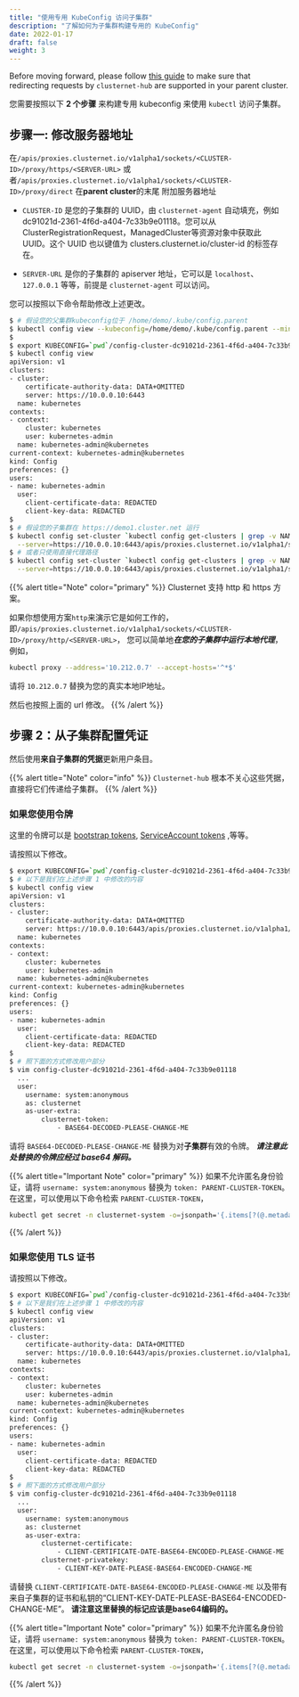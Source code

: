 ```yaml
---
title: "使用专用 KubeConfig 访问子集群"
description: "了解如何为子集群构建专用的 KubeConfig"
date: 2022-01-17
draft: false
weight: 3
---
```


Before moving forward, please follow [this guide](/docs/configuration/aggregator-forwarding-redirect/) to make sure
that redirecting requests by `clusternet-hub` are supported in your parent cluster.

您需要按照以下 **2 个步骤** 来构建专用 kubeconfig 来使用 `kubectl` 访问子集群。

## 步骤一: 修改服务器地址

在`/apis/proxies.clusternet.io/v1alpha1/sockets/<CLUSTER-ID>/proxy/https/<SERVER-URL>`
或者`/apis/proxies.clusternet.io/v1alpha1/sockets/<CLUSTER-ID>/proxy/direct` 在**parent cluster**的末尾
附加服务器地址

- `CLUSTER-ID` 是您的子集群的 UUID，由 `clusternet-agent` 自动填充，例如 dc91021d-2361-4f6d-a404-7c33b9e01118。您可以从 ClusterRegistrationRequest，ManagedCluster等资源对象中获取此 UUID。这个 UUID 也以键值为 clusters.clusternet.io/cluster-id 的标签存在。

- `SERVER-URL` 是你的子集群的 apiserver 地址，它可以是 `localhost`、`127.0.0.1` 等等，前提是
   `clusternet-agent` 可以访问。

您可以按照以下命令帮助修改上述更改。

```bash
$ # 假设您的父集群kubeconfig位于 /home/demo/.kube/config.parent
$ kubectl config view --kubeconfig=/home/demo/.kube/config.parent --minify=true --raw=true > ./config-cluster-dc91021d-2361-4f6d-a404-7c33b9e01118
$
$ export KUBECONFIG=`pwd`/config-cluster-dc91021d-2361-4f6d-a404-7c33b9e01118
$ kubectl config view
apiVersion: v1
clusters:
- cluster:
    certificate-authority-data: DATA+OMITTED
    server: https://10.0.0.10:6443
  name: kubernetes
contexts:
- context:
    cluster: kubernetes
    user: kubernetes-admin
  name: kubernetes-admin@kubernetes
current-context: kubernetes-admin@kubernetes
kind: Config
preferences: {}
users:
- name: kubernetes-admin
  user:
    client-certificate-data: REDACTED
    client-key-data: REDACTED
$
$ # 假设您的子集群在 https://demo1.cluster.net 运行
$ kubectl config set-cluster `kubectl config get-clusters | grep -v NAME` \
  --server=https://10.0.0.10:6443/apis/proxies.clusternet.io/v1alpha1/sockets/dc91021d-2361-4f6d-a404-7c33b9e01118/proxy/https/demo1.cluster.net
$ # 或者只使用直接代理路径
$ kubectl config set-cluster `kubectl config get-clusters | grep -v NAME` \
  --server=https://10.0.0.10:6443/apis/proxies.clusternet.io/v1alpha1/sockets/dc91021d-2361-4f6d-a404-7c33b9e01118/proxy/direct
```

{{% alert title="Note" color="primary" %}}
Clusternet 支持 http 和 https 方案。

如果你想使用方案`http`来演示它是如何工作的，即`/apis/proxies.clusternet.io/v1alpha1/sockets/<CLUSTER-ID>/proxy/http/<SERVER-URL>`，
您可以简单地***在您的子集群中运行本地代理***，例如，

```bash
kubectl proxy --address='10.212.0.7' --accept-hosts='^*$'
```

请将 `10.212.0.7` 替换为您的真实本地IP地址。

然后也按照上面的 url 修改。
{{% /alert %}}

## 步骤 2：从子集群配置凭证

然后使用**来自子集群的凭据**更新用户条目。

{{% alert title="Note" color="info" %}}
`Clusternet-hub` 根本不关心这些凭据，直接将它们传递给子集群。
{{% /alert %}}

### 如果您使用令牌

这里的令牌可以是 [bootstrap tokens](https://kubernetes.io/docs/reference/access-authn-authz/bootstrap-tokens/),
[ServiceAccount tokens](https://kubernetes.io/docs/tasks/configure-pod-container/configure-service-account/#use-multiple-service-accounts)
,等等。

请按照以下修改。

```bash
$ export KUBECONFIG=`pwd`/config-cluster-dc91021d-2361-4f6d-a404-7c33b9e01118
$ # 以下是我们在上述步骤 1 中修改的内容
$ kubectl config view
apiVersion: v1
clusters:
- cluster:
    certificate-authority-data: DATA+OMITTED
    server: https://10.0.0.10:6443/apis/proxies.clusternet.io/v1alpha1/sockets/dc91021d-2361-4f6d-a404-7c33b9e01118/proxy/direct
  name: kubernetes
contexts:
- context:
    cluster: kubernetes
    user: kubernetes-admin
  name: kubernetes-admin@kubernetes
current-context: kubernetes-admin@kubernetes
kind: Config
preferences: {}
users:
- name: kubernetes-admin
  user:
    client-certificate-data: REDACTED
    client-key-data: REDACTED
$
$ # 照下面的方式修改用户部分
$ vim config-cluster-dc91021d-2361-4f6d-a404-7c33b9e01118
  ...
  user:
    username: system:anonymous
    as: clusternet
    as-user-extra:
        clusternet-token:
            - BASE64-DECODED-PLEASE-CHANGE-ME
```

请将 `BASE64-DECODED-PLEASE-CHANGE-ME` 替换为对**子集群**有效的令牌。 ***请注意此处替换的令牌应经过 base64 解码。***

{{% alert title="Important Note" color="primary" %}}
如果不允许匿名身份验证，请将 `username: system:anonymous` 替换为 `token: PARENT-CLUSTER-TOKEN`。
在这里，可以使用以下命令检索 `PARENT-CLUSTER-TOKEN`，

```bash
kubectl get secret -n clusternet-system -o=jsonpath='{.items[?(@.metadata.annotations.kubernetes\.io/service-account\.name=="clusternet-hub-proxy")].data.token}' | base64 --decode; echo
```
{{% /alert %}}

### 如果您使用 TLS 证书

请按照以下修改。

```bash
$ export KUBECONFIG=`pwd`/config-cluster-dc91021d-2361-4f6d-a404-7c33b9e01118
$ # 以下是我们在上述步骤 1 中修改的内容
$ kubectl config view
apiVersion: v1
clusters:
- cluster:
    certificate-authority-data: DATA+OMITTED
    server: https://10.0.0.10:6443/apis/proxies.clusternet.io/v1alpha1/sockets/dc91021d-2361-4f6d-a404-7c33b9e01118/proxy/direct
  name: kubernetes
contexts:
- context:
    cluster: kubernetes
    user: kubernetes-admin
  name: kubernetes-admin@kubernetes
current-context: kubernetes-admin@kubernetes
kind: Config
preferences: {}
users:
- name: kubernetes-admin
  user:
    client-certificate-data: REDACTED
    client-key-data: REDACTED
$
$ # 照下面的方式修改用户部分
$ vim config-cluster-dc91021d-2361-4f6d-a404-7c33b9e01118
  ...
  user:
    username: system:anonymous
    as: clusternet
    as-user-extra:
        clusternet-certificate:
            - CLIENT-CERTIFICATE-DATE-BASE64-ENCODED-PLEASE-CHANGE-ME
        clusternet-privatekey:
            - CLIENT-KEY-DATE-PLEASE-BASE64-ENCODED-CHANGE-ME
```

请替换 `CLIENT-CERTIFICATE-DATE-BASE64-ENCODED-PLEASE-CHANGE-ME`
以及带有来自子集群的证书和私钥的“CLIENT-KEY-DATE-PLEASE-BASE64-ENCODED-CHANGE-ME”。 **请注意这里替换的标记应该是base64编码的。**

{{% alert title="Important Note" color="primary" %}}
如果不允许匿名身份验证，请将 `username: system:anonymous` 替换为 `token: PARENT-CLUSTER-TOKEN`。
在这里，可以使用以下命令检索 `PARENT-CLUSTER-TOKEN`，

```bash
kubectl get secret -n clusternet-system -o=jsonpath='{.items[?(@.metadata.annotations.kubernetes\.io/service-account\.name=="clusternet-hub-proxy")].data.token}' | base64 --decode; echo
```
{{% /alert %}}
